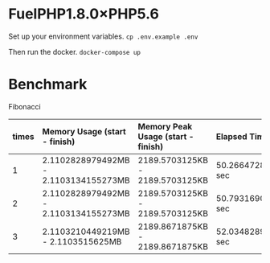 # FuelPHP1.8.0×PHP5.6
Set up your environment variables.
`cp .env.example .env`

Then run the docker.
`docker-compose up`

# Benchmark
Fibonacci

| times | Memory Usage (start - finish) | Memory Peak Usage (start - finish) | Elapsed Time |
| :--- | :--- | :--- | :--- |
| 1 | 2.1102828979492MB - 2.1103134155273MB | 2189.5703125KB - 2189.5703125KB | 50.266472816467 sec |
| 2 | 2.1102828979492MB - 2.1103134155273MB | 2189.5703125KB - 2189.5703125KB | 50.793169021606 sec |
| 3 | 2.1103210449219MB - 2.1103515625MB | 2189.8671875KB - 2189.8671875KB | 52.034828901291 sec |